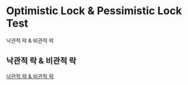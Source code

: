 # Optimistic Lock & Pessimistic Lock Test
낙관적 락 & 비관적 락


## 낙관적 락 & 비관적 락
<div>
  <a href="https://def-xyj.tistory.com/entry/%EC%8B%B1%EA%B8%80%ED%86%A4-%ED%8C%A8%ED%84%B4](https://def-xyj.tistory.com/entry/%EB%82%99%EA%B4%80%EC%A0%81-%EB%9D%BDOptimistic-Lock-%EA%B3%BC-%EB%B9%84%EA%B4%80%EC%A0%81-%EB%9D%BDPessimistic-Lock)" target="_blank">낙관적 락 & 비관적 락</a>
</div>

